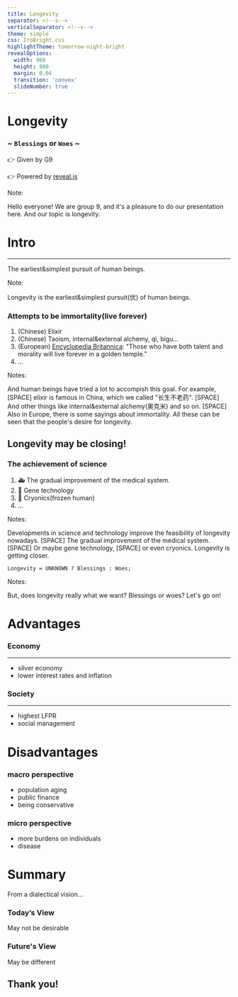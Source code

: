 ```yaml
---
title: Longevity
separator: <!--s-->
verticalSeparator: <!--v-->
theme: simple
css: IroBright.css
highlightTheme: tomorrow-night-bright
revealOptions:
  width: 960
  height: 800
  margin: 0.04
  transition: 'convex'
  slideNumber: true
---
```


# Longevity

### ~ `Blessings` or `Woes` ~

👉 Given by G9

👉 Powered by [reveal.js](https://github.com/hakimel/reveal.js)

Note: 

Hello everyone! We are group 9, and it's a pleasure to do our presentation here. And our topic is longevity.

<!--s-->

# Intro

------

The earliest&simplest pursuit of human beings.

Note: 

Longevity is the earliest&simplest pursuit(优) of human beings.

<!--v-->

### Attempts to be immortality(live forever)

1. <div>(Chinese) Elixir</div><!-- .element: class="fragment" -->
2. <div>(Chinese) Taoism, internal&external alchemy, qi, bigu...</div><!-- .element: class="fragment" -->
3. <div>(European) <u>Encyclopedia Britannica</u>: "Those who have both talent and morality will live forever in a golden temple."</div><!-- .element: class="fragment" -->
4. <div>...</div><!-- .element: class="fragment" -->

Notes:

And human beings have tried a lot to accompish this goal. For example, [SPACE] elixir is famous in China, which we called "长生不老药". [SPACE] And other things like internal&external alchemy(奥克米) and so on. [SPACE] Also in Europe, there is some sayings about immortality. All these can be seen that the people's desire for longevity.

<!--v-->

## Longevity may be closing!

<!--v-->

### The achievement of science

1. <div>🚑 The gradual improvement of the medical system.</div><!-- .element: class="fragment" -->
2. <div>🧬 Gene technology</div><!-- .element: class="fragment" -->
3. <div>🥶 Cryonics(frozen human)</div><!-- .element: class="fragment" -->
4. <div>...</div><!-- .element: class="fragment" -->

Notes:

Developments in science and technology improve the feasibility of longevity nowadays. [SPACE] The gradual improvement of the medical system. [SPACE] Or maybe gene technology, [SPACE] or even cryonics. Longevity is getting closer.

<!--v-->

```
Longevity = UNKNOWN ? Blessings : Woes;
```

Notes:

But, does longevity really what we want? Blessings or woes? Let's go on!

<!--s-->

# Advantages

<!--v-->

### Economy

------

- <div>silver economy</div><!-- .element: class="fragment" -->
- <div>lower interest rates and inflation</div><!-- .element: class="fragment" -->

<!--v-->

### Society

------

- <div>highest LFPR</div><!-- .element: class="fragment" -->
- <div>social management</div><!-- .element: class="fragment" -->

<!--s-->

# Disadvantages

<!--v-->

### macro perspective

- <div>population aging</div><!-- .element: class="fragment" -->

- <div>public finance</div><!-- .element: class="fragment" -->

- <div>being conservative</div><!-- .element: class="fragment" -->

<!--v-->

### micro perspective

- <div>more burdens on individuals</div><!-- .element: class="fragment" -->

- <div>disease</div><!-- .element: class="fragment" -->

<!--s-->

# Summary

From a dialectical vision...

<!--v-->

### Today’s View

May not be desirable

<!--v-->

### Future's View

May be different

<!--s-->



## Thank you!
